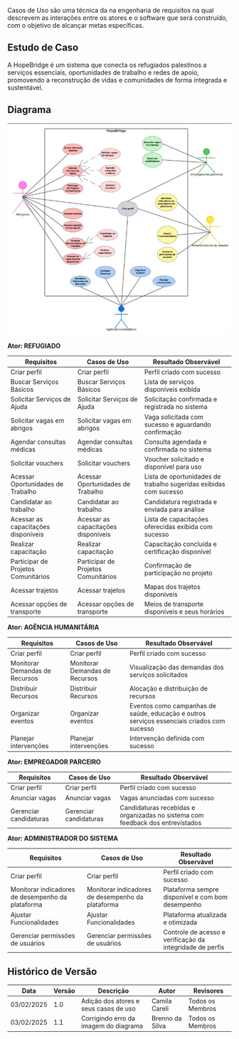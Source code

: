 Casos de Uso são uma técnica da na engenharia de requisitos na qual descrevem as interações entre os atores e o software que será construído, com o objetivo de alcançar metas específicas. 

## Estudo de Caso
A HopeBridge é um sistema que conecta os refugiados palestinos a serviços essenciais, oportunidades de  trabalho e redes de apoio, promovendo a reconstrução de vidas e comunidades de forma  integrada e sustentável. 

## Diagrama

![Diagrama](../assets/diagrama.jpeg)

**Ator: REFUGIADO**

| Requisitos                        | Casos de Uso                        | Resultado Observável                                                  |
|------------------------------------|-------------------------------------|----------------------------------------------------------------------|
| Criar perfil                      | Criar perfil                        | Perfil criado com sucesso                                             |
| Buscar Serviços Básicos           | Buscar Serviços Básicos             | Lista de serviços disponíveis exibida                                |
| Solicitar Serviços de Ajuda       | Solicitar Serviços de Ajuda         | Solicitação confirmada e registrada no sistema                       |
| Solicitar vagas em abrigos        | Solicitar vagas em abrigos          | Vaga solicitada com sucesso e aguardando confirmação                 |
| Agendar consultas médicas         | Agendar consultas médicas           | Consulta agendada e confirmada no sistema                             |
| Solicitar vouchers                | Solicitar vouchers                  | Voucher solicitado e disponível para uso                             |
| Acessar Oportunidades de Trabalho | Acessar Oportunidades de Trabalho   | Lista de oportunidades de trabalho sugeridas exibidas com sucesso    |
| Candidatar ao trabalho            | Candidatar ao trabalho              | Candidatura registrada e enviada para análise                        |
| Acessar as capacitações disponíveis| Acessar as capacitações disponíveis | Lista de capacitações oferecidas exibida com sucesso                 |
| Realizar capacitação              | Realizar capacitação                | Capacitação concluída e certificação disponível                      |
| Participar de Projetos Comunitários| Participar de Projetos Comunitários | Confirmação de participação no projeto                               |
| Acessar trajetos                  | Acessar trajetos                    | Mapas dos trajetos disponíveis                                       |
| Acessar opções de transporte      | Acessar opções de transporte        | Meios de transporte disponíveis e seus horários                      |



**Ator: AGÊNCIA HUMANITÁRIA**

| Requisitos                        | Casos de Uso                        | Resultado Observável                                                  |
|------------------------------------|-------------------------------------|----------------------------------------------------------------------|
| Criar perfil                      | Criar perfil                        | Perfil criado com sucesso                                             |
| Monitorar Demandas de Recursos    | Monitorar Demandas de Recursos      | Visualização das demandas dos serviços solicitados                   |
| Distribuir Recursos               | Distribuir Recursos                 | Alocação e distribuição de recursos                                   |
| Organizar eventos                 | Organizar eventos                   | Eventos como campanhas de saúde, educação e outros serviços essenciais criados com sucesso |
| Planejar intervenções             | Planejar intervenções               | Intervenção definida com sucesso                                      |


**Ator: EMPREGADOR PARCEIRO**

| Requisitos            | Casos de Uso            | Resultado Observável                                                      |
|---------------------------|---------------------------|------------------------------------------------------------------------|
| Criar perfil              | Criar perfil              | Perfil criado com sucesso                       |
| Anunciar vagas            | Anunciar vagas            | Vagas anunciadas com sucesso                                          |
| Gerenciar candidaturas    | Gerenciar candidaturas    | Candidaturas recebidas e organizadas no sistema com feedback dos entrevistados |


**Ator: ADMINISTRADOR DO SISTEMA**

| Requisitos            | Casos de Uso            | Resultado Observável                                                      |
|-----------------------------------------|-----------------------------------------|----------------------------------------------------------------|
| Criar perfil                            | Criar perfil                            | Perfil criado com sucesso                                     |
| Monitorar indicadores de desempenho da plataforma | Monitorar indicadores de desempenho da plataforma | Plataforma sempre disponível e com bom desempenho             |
| Ajustar Funcionalidades                 | Ajustar Funcionalidades                 | Plataforma atualizada e otimizada                             |
| Gerenciar permissões de usuários        | Gerenciar permissões de usuários        | Controle de acesso e verificação da integridade de perfis    |


## Histórico de Versão

| **Data**     | **Versão** | **Descrição**                                       | **Autor**                    | **Revisores**               |
|--------------|------------|-----------------------------------------------------|------------------------------|-----------------------------|
| 03/02/2025   | 1.0        | Adição dos atores e seus casos de uso        | Camila Careli              | Todos os Membros            |
| 03/02/2025   | 1.1        | Corrigindo erro da imagem do diagrama       | Brenno da Silva             | Todos os Membros            |